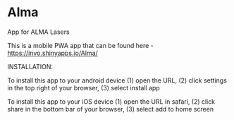 # Alma
App for ALMA Lasers

This is a mobile PWA app that can be found here - https://invo.shinyapps.io/Alma/

INSTALLATION: 

To install this app to your android device (1) open the URL, (2) click settings in the top right of your browser, (3) select install app

To install this app to your iOS device (1) open the URL in safari, (2) click share in the bottom bar of your browser, (3) select add to home screen
